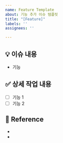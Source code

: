```yaml
---
name: Feature Template
about: 기능 추가 이슈 템플릿
title: "[Feature]"
labels: ''
assignees: ''

---
```


## 💡 이슈 내용
- 기능

## ✅ 상세 작업 내용
- [ ] 기능 1
- [ ] 기능 2

## 📌 Reference
- []()
- []()
